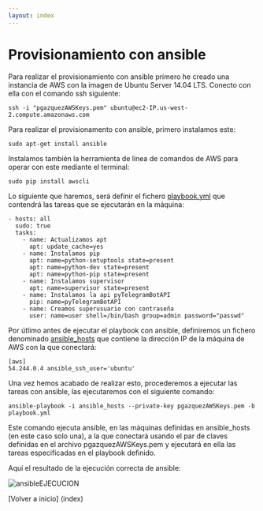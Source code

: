 ```yaml
---
layout: index
---
```


# Provisionamiento con ansible

Para realizar el provisionamiento con ansible primero he creado una instancia de AWS con la imagen de Ubuntu Server 14.04 LTS. Conecto con ella con el comando ssh siguiente:

```
ssh -i "pgazquezAWSKeys.pem" ubuntu@ec2-IP.us-west-2.compute.amazonaws.com
```

Para realizar el provisionamento con ansible, primero instalamos este:

```
sudo apt-get install ansible

```

Instalamos también la herramienta de línea de comandos de AWS para operar con este mediante el terminal:

```
sudo pip install awscli

```

Lo siguiente que haremos, será definir el fichero [playbook.yml](https://github.com/pedrogazquez/FunnyBot/blob/master/Provisionamiento/Ansible/playbook.yml) que contendrá las tareas que se ejecutarán en la máquina:

```
- hosts: all
  sudo: true
  tasks:
    - name: Actualizamos apt
      apt: update_cache=yes
    - name: Instalamos pip
      apt: name=python-setuptools state=present
      apt: name=python-dev state=present 
      apt: name=python-pip state=present
    - name: Instalamos supervisor
      apt: name=supervisor state=present
    - name: Instalamos la api pyTelegramBotAPI
      pip: name=pyTelegramBotAPI
    - name: Creamos superusuario con contraseña
      user: name=user shell=/bin/bash group=admin password="passwd"
```

Por útlimo antes de ejecutar el playbook con ansible, definiremos un fichero denominado [ansible_hosts](https://github.com/pedrogazquez/FunnyBot/blob/master/Provisionamiento/Ansible/ansible_hosts) que contiene la dirección IP de la máquina de AWS con la que conectará:

```
[aws]
54.244.0.4 ansible_ssh_user='ubuntu'
```

Una vez hemos acabado de realizar esto, procederemos a ejecutar las tareas con ansible, las ejecutaremos con el siguiente comando:

```
ansible-playbook -i ansible_hosts --private-key pgazquezAWSKeys.pem -b playbook.yml
```

Este comando ejecuta ansible, en las máquinas definidas en ansible_hosts (en este caso solo una), a la que conectará usando el par de claves definidas en el archivo pgazquezAWSKeys.pem y ejecutará en ella las tareas especificadas en el playbook definido.

Aquí el resultado de la ejecución correcta de ansible:

![ansibleEJECUCION](http://i1042.photobucket.com/albums/b422/Pedro_Gazquez_Navarrete/EjecutandoANsible2_zpscin3gjan.png)


[Volver a inicio] (index)
